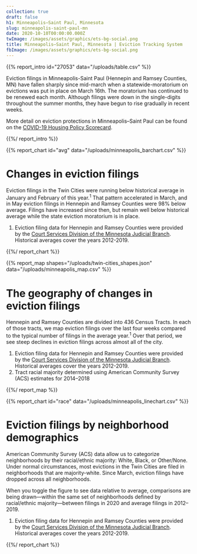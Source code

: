 ```yaml
---
collection: true
draft: false
h1: Minneapolis–Saint Paul, Minnesota
slug: minneapolis-saint-paul-mn
date: 2020-10-10T00:00:00.000Z
twImage: /images/assets/graphics/ets-bg-social.png
title: Minneapolis–Saint Paul, Minnesota | Eviction Tracking System
fbImage: /images/assets/graphics/ets-bg-social.png
---
```


{{% report_intro id="27053" data="/uploads/table.csv" %}}

Eviction filings in Minneapolis-Saint Paul (Hennepin and Ramsey Counties, MN) have fallen sharply since mid-march when a statewide-moratorium on evictions was put in place on March 16th. The moratorium has continued to be renewed each month. Although filings were down in the single-digits throughout the summer months, they have begun to rise gradually in recent weeks.

More detail on eviction protections in Minneapolis–Saint Paul can be found on the [COVID-19 Housing Policy Scorecard](https://evictionlab.org/covid-policy-scorecard/mn/).

{{%/ report_intro %}}



{{% report_chart id="avg" data="/uploads/minneapolis_barchart.csv" %}}

# Changes in eviction filings

Eviction filings in the Twin Cities were running below historical average in January and February of this year.<sup>1</sup> That pattern accelerated in March, and in May eviction filings in Hennepin and Ramsey Counties were 98% below average. Filings have increased since then, but remain well below historical average while the state eviction moratorium is in place.

1. Eviction filing data for Hennepin and Ramsey Counties were provided by the [Court Services Division of the Minnesota Judicial Branch](https://www.mncourts.gov/State-Court-Administrators-Office/Court-Services.aspx). Historical averages cover the years 2012-2019.

{{%/ report_chart %}}



{{% report_map shapes="/uploads/twin-cities_shapes.json" data="/uploads/minneapolis_map.csv" %}}



# The geography of changes in eviction filings

Hennepin and Ramsey Counties are divided into 436 Census Tracts. In each of those tracts, we map eviction filings over the last four weeks compared to the typical number of filings in the average year.<sup>1</sup> Over that period, we see steep declines in eviction filings across almost all of the city.

1. Eviction filing data for Hennepin and Ramsey Counties were provided by the [Court Services Division of the Minnesota Judicial Branch](https://www.mncourts.gov/State-Court-Administrators-Office/Court-Services.aspx). Historical averages cover the years 2012-2019.
2. Tract racial majority determined using American Community Survey (ACS) estimates for 2014–2018



{{%/ report_map %}}



{{% report_chart id="race" data="/uploads/minneapolis_linechart.csv" %}}




# Eviction filings by neighborhood demographics

American Community Survey (ACS) data allow us to categorize neighborhoods by their racial/ethnic majority: White, Black, or Other/None. Under normal circumstances, most evictions in the Twin Cities are filed in neighborhoods that are majority-white. Since March, eviction filings have dropped across all neighborhoods.

When you toggle the figure to see data relative to average, comparisons are being drawn—within the same set of neighborhoods defined by racial/ethnic majority—between filings in 2020 and average filings in 2012–2019.

1. Eviction filing data for Hennepin and Ramsey Counties were provided by the [Court Services Division of the Minnesota Judicial Branch](https://www.mncourts.gov/State-Court-Administrators-Office/Court-Services.aspx). Historical averages cover the years 2012-2019.






{{%/ report_chart %}}